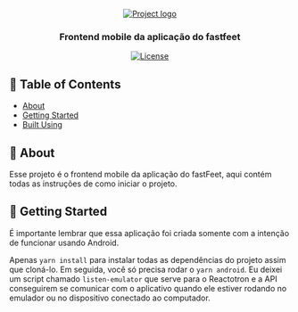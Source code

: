 <p align="center">
  <a href="" rel="noopener">
 <img src="https://github.com/pedrohba1/bootcamp-gostack-desafio-02/blob/master/readme%20stuff/logo.png" alt="Project logo"></a>
</p>

<h3 align="center">Frontend mobile da aplicação do fastfeet</h3>

<div align="center">

[![License](https://img.shields.io/badge/license-MIT-blue.svg)](/LICENSE)
</div>



## 📝 Table of Contents

-   [About](#about)
-   [Getting Started](#getting_started)
-   [Built Using](#built_using)

## 🧐 About <a name = "about"></a>

Esse projeto é o frontend mobile da aplicação do fastFeet, aqui contém todas as instruções de como iniciar o projeto.

## 🏁 Getting Started <a name = "getting_started"></a>

É importante lembrar que essa aplicação foi criada somente com a intenção de funcionar usando Android.

Apenas `yarn install` para instalar todas as dependências do projeto assim que cloná-lo.
Em seguida, você só precisa rodar o `yarn android`. Eu deixei um script chamado `listen-emulator` que
serve para o Reactotron e a API conseguirem se comunicar com o aplicativo quando ele estiver rodando no emulador
ou no dispositivo conectado ao computador.


